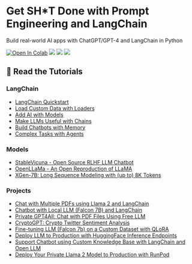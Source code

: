 # Get SH\*T Done with Prompt Engineering and LangChain

Build real-world AI apps with ChatGPT/GPT-4 and LangChain in Python

[![Open In Colab](https://colab.research.google.com/assets/colab-badge.svg)](https://colab.research.google.com/github/curiousily/Get-Things-Done-with-Prompt-Engineering-and-LangChain/)
[![](https://dcbadge.vercel.app/api/server/UaNPxVD6tv?style=flat)](https://discord.gg/UaNPxVD6tv)
[![](https://img.shields.io/youtube/channel/subscribers/UCoW_WzQNJVAjxo4osNAxd_g?label=Watch%20on%20YouTube)](https://bit.ly/venelin-subscribe)
[![](https://img.shields.io/github/license/curiousily/Get-Things-Done-with-Prompt-Engineering-and-LangChain)](https://github.com/curiousily/Get-Things-Done-with-Prompt-Engineering-and-LangChain/blob/master/LICENSE)

## 📖 Read the Tutorials

### LangChain

- [LangChain Quickstart](https://www.mlexpert.io/prompt-engineering/langchain-quickstart)
- [Load Custom Data with Loaders](https://www.mlexpert.io/prompt-engineering/loaders)
- [Add AI with Models](https://www.mlexpert.io/prompt-engineering/models)
- [Make LLMs Useful with Chains](https://www.mlexpert.io/prompt-engineering/chains)
- [Build Chatbots with Memory](https://www.mlexpert.io/prompt-engineering/memory)
- [Complex Tasks with Agents](https://www.mlexpert.io/prompt-engineering/agents)

### Models

- [StableVicuna - Open Source RLHF LLM Chatbot](https://www.mlexpert.io/prompt-engineering/stable-vicuna)
- [OpenLLaMa - An Open Reproduction of LLaMA](https://www.mlexpert.io/prompt-engineering/open-llama)
- [XGen-7B: Long Sequence Modeling with (up to) 8K Tokens](https://www.youtube.com/watch?v=6YMOCaXGUDA)

### Projects

- [Chat with Multiple PDFs using Llama 2 and LangChain](https://www.mlexpert.io/prompt-engineering/chat-with-multiple-pdfs-using-llama-2-and-langchain)
- [Chatbot with Local LLM (Falcon 7B) and LangChain](https://www.mlexpert.io/prompt-engineering/chatbot-with-local-llm-using-langchain)
- [Private GPT4All: Chat with PDF Files Using Free LLM](https://www.mlexpert.io/prompt-engineering/private-gpt4all)
- [CryptoGPT: Crypto Twitter Sentiment Analysis](https://www.mlexpert.io/prompt-engineering/cryptogpt)
- [Fine-tuning LLM (Falcon 7b) on a Custom Dataset with QLoRA](https://www.mlexpert.io/prompt-engineering/fine-tuning-llm-on-custom-dataset-with-qlora)
- [Deploy LLM to Production with HuggingFace Inference Endpoints](https://www.mlexpert.io/prompt-engineering/deploy-llm-to-production)
- [Support Chatbot using Custom Knowledge Base with LangChain and Open LLM](https://www.mlexpert.io/prompt-engineering/support-chatbot-using-custom-knowledge-base-with-langchain)
- [Deploy Your Private Llama 2 Model to Production with RunPod](https://www.mlexpert.io/prompt-engineering/deploy-llama-2-on-runpod)
